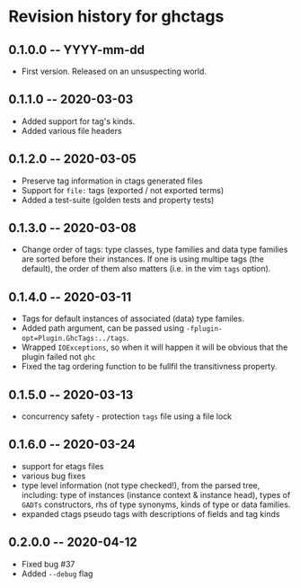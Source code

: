 # Revision history for ghctags

## 0.1.0.0 -- YYYY-mm-dd

* First version. Released on an unsuspecting world.

## 0.1.1.0 -- 2020-03-03

* Added support for tag's kinds.
* Added various file headers

## 0.1.2.0 -- 2020-03-05

* Preserve tag information in ctags generated files
* Support for `file:` tags (exported / not exported terms)
* Added a test-suite (golden tests and property tests)

## 0.1.3.0 -- 2020-03-08

* Change order of tags: type classes, type families and data type families are
  sorted before their instances.  If one is using multipe tags (the default),
  the order of them also matters (i.e. in the vim `tags` option).

## 0.1.4.0 -- 2020-03-11

* Tags for default instances of associated (data) type familes.
* Added path argument, can be passed using `-fplugin-opt=Plugin.GhcTags:../tags`.
* Wrapped `IOExceptions`, so when it will happen it will be obvious that the
  plugin failed not `ghc`
* Fixed the tag ordering function to be fullfil the transitivness property.

## 0.1.5.0 -- 2020-03-13

* concurrency safety - protection `tags` file using a file lock

## 0.1.6.0 -- 2020-03-24

* support for etags files
* various bug fixes
* type level information (not type checked!), from the parsed tree, including:
  type of instances (instance context & instance head), types of `GADTs`
  constructors, rhs of type synonyms, kinds of type or data families.
* expanded ctags pseudo tags with descriptions of fields and tag kinds

## 0.2.0.0 -- 2020-04-12

* Fixed bug #37
* Added `--debug` flag
